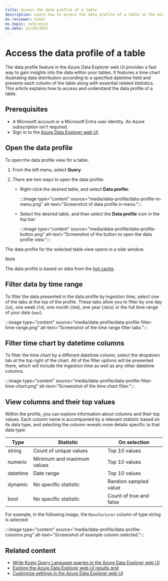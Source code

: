 ```yaml
---
title: Access the data profile of a table
description: Learn how to access the data profile of a table in the Azure Data Explorer web UI.
ms.reviewer: mibar
ms.topic: reference
ms.date: 12/20/2023
---
```


# Access the data profile of a table

The data profile feature in the Azure Data Explorer web UI provides a fast way to gain insights into the data within your tables. It features a time chart illustrating data distribution according to a specified datetime field and presents each column of the table along with essential related statistics. This article explains how to access and understand the data profile of a table.

## Prerequisites

* A Microsoft account or a Microsoft Entra user identity. An Azure subscription isn't required.
* Sign in to the [Azure Data Explorer web UI](https://dataexplorer.azure.com/).

## Open the data profile

To open the data profile view for a table:

1. From the left menu, select **Query**.
1. There are two ways to open the data profile:

     * Right-click the desired table, and select **Data profile**:

         :::image type="content" source="media/data-profile/data-profile-in-menu.png" alt-text="Screenshot of data profile in menu.":::
     
     * Select the desired table, and then select the **Data profile** icon in the top bar:

         :::image type="content" source="media/data-profile/data-profile-button.png" alt-text="Screenshot of the button to open the data profile view.":::

The data profile for the selected table view opens in a side window.

> [!NOTE]
> The data profile is based on data from the [hot cache](kusto/management/cache-policy.md).

## Filter data by time range

To filter the data presented in the data profile by ingestion time, select one of the tabs at the top of the profile. These tabs allow you to filter by one day (`1d`), one week (`7d`), one month (`30d`), one year (`365d`) or the full time range of your data (`max`). 

:::image type="content" source="media/data-profile/data-profile-filter-time-range.png" alt-text="Screenshot of the time range filter tabs.":::


## Filter time chart by datetime columns

To filter the time chart by a different datetime column, select the dropdown tab at the top right of the chart. All of the filter options will be presented there, which will include the ingestion time as well as any other datetime columns.

:::image type="content" source="media/data-profile/data-profile-filter-time-chart.png" alt-text="Screenshot of the time chart filter.":::

## View columns and their top values

Within the profile, you can explore information about columns and their top values. Each column name is accompanied by a relevant statistic based on its data type, and selecting the column reveals more details specific to that data type:

|Type|Statistic|On selection|
|--|--|--|
|string|Count of unique values| Top 10 values|
|numeric|Minimum and maximum values| Top 10 values|
|datetime|Date range| Top 10 values|
|dynamic|No specific statistic|Random sampled value|
|bool|No specific statistic|Count of true and false|

For example, in the following image, the `Manufacturer` column of type string is selected:

:::image type="content" source="media/data-profile/data-profile-columns.png" alt-text="Screenshot of example column selected.":::

## Related content

* [Write Kusto Query Language queries in the Azure Data Explorer web UI](web-ui-kql.md)
* [Explore the Azure Data Explorer web UI results grid](web-results-grid.md)
* [Customize settings in the Azure Data Explorer web UI](web-customize-settings.md)
